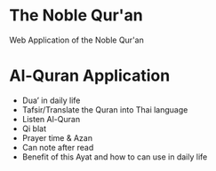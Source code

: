 # The Noble Qur'an
Web Application of the Noble Qur'an

#  Al-Quran Application
-	Dua’ in daily life
-	Tafsir/Translate the Quran into Thai language
-	Listen Al-Quran
-	Qi blat
-	Prayer time & Azan 
-	Can note after read 
-	Benefit of this Ayat and how to can use in daily life

